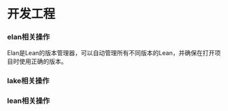 # 开发工程


### elan相关操作
Elan是Lean的版本管理器，可以自动管理所有不同版本的Lean，并确保在打开项目时使用正确的版本。


### lake相关操作



### lean相关操作